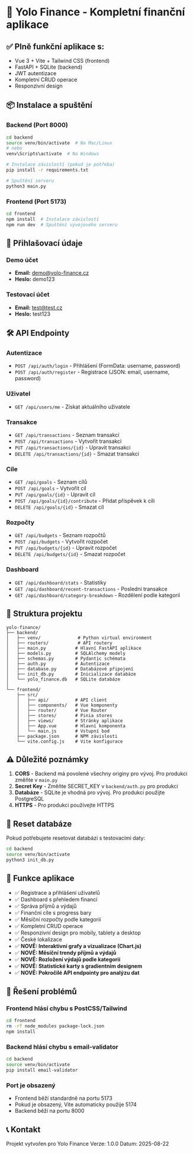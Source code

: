 # 🚀 Yolo Finance - Kompletní finanční aplikace

## ✅ Plně funkční aplikace s:
- Vue 3 + Vite + Tailwind CSS (frontend)
- FastAPI + SQLite (backend)
- JWT autentizace
- Kompletní CRUD operace
- Responzivní design

## 📦 Instalace a spuštění

### Backend (Port 8000)
```bash
cd backend
source venv/bin/activate  # Na Mac/Linux
# nebo
venv\Scripts\activate  # Na Windows

# Instalace závislostí (pokud je potřeba)
pip install -r requirements.txt

# Spuštění serveru
python3 main.py
```

### Frontend (Port 5173)
```bash
cd frontend
npm install  # Instalace závislostí
npm run dev  # Spuštění vývojového serveru
```

## 🔑 Přihlašovací údaje

### Demo účet
- **Email:** demo@yolo-finance.cz
- **Heslo:** demo123

### Testovací účet
- **Email:** test@test.cz
- **Heslo:** test123

## 🛠 API Endpointy

### Autentizace
- `POST /api/auth/login` - Přihlášení (FormData: username, password)
- `POST /api/auth/register` - Registrace (JSON: email, username, password)

### Uživatel
- `GET /api/users/me` - Získat aktuálního uživatele

### Transakce
- `GET /api/transactions` - Seznam transakcí
- `POST /api/transactions` - Vytvořit transakci
- `PUT /api/transactions/{id}` - Upravit transakci
- `DELETE /api/transactions/{id}` - Smazat transakci

### Cíle
- `GET /api/goals` - Seznam cílů
- `POST /api/goals` - Vytvořit cíl
- `PUT /api/goals/{id}` - Upravit cíl
- `POST /api/goals/{id}/contribute` - Přidat příspěvek k cíli
- `DELETE /api/goals/{id}` - Smazat cíl

### Rozpočty
- `GET /api/budgets` - Seznam rozpočtů
- `POST /api/budgets` - Vytvořit rozpočet
- `PUT /api/budgets/{id}` - Upravit rozpočet
- `DELETE /api/budgets/{id}` - Smazat rozpočet

### Dashboard
- `GET /api/dashboard/stats` - Statistiky
- `GET /api/dashboard/recent-transactions` - Poslední transakce
- `GET /api/dashboard/category-breakdown` - Rozdělení podle kategorií

## 📁 Struktura projektu

```
yolo-finance/
├── backend/
│   ├── venv/              # Python virtual environment
│   ├── routers/           # API routery
│   ├── main.py           # Hlavní FastAPI aplikace
│   ├── models.py         # SQLAlchemy modely
│   ├── schemas.py        # Pydantic schémata
│   ├── auth.py           # Autentizace
│   ├── database.py       # Databázové připojení
│   ├── init_db.py        # Inicializace databáze
│   └── yolo_finance.db   # SQLite databáze
│
└── frontend/
    ├── src/
    │   ├── api/          # API client
    │   ├── components/   # Vue komponenty
    │   ├── router/       # Vue Router
    │   ├── stores/       # Pinia stores
    │   ├── views/        # Stránky aplikace
    │   ├── App.vue       # Hlavní komponenta
    │   └── main.js       # Vstupní bod
    ├── package.json      # NPM závislosti
    └── vite.config.js    # Vite konfigurace
```

## ⚠️ Důležité poznámky

1. **CORS** - Backend má povolené všechny originy pro vývoj. Pro produkci změňte v `main.py`
2. **Secret Key** - Změňte SECRET_KEY v `backend/auth.py` pro produkci
3. **Databáze** - SQLite je vhodná pro vývoj. Pro produkci použijte PostgreSQL
4. **HTTPS** - Pro produkci používejte HTTPS

## 🔄 Reset databáze

Pokud potřebujete resetovat databázi s testovacími daty:
```bash
cd backend
source venv/bin/activate
python3 init_db.py
```

## 🎯 Funkce aplikace

- ✅ Registrace a přihlášení uživatelů
- ✅ Dashboard s přehledem financí
- ✅ Správa příjmů a výdajů  
- ✅ Finanční cíle s progress bary
- ✅ Měsíční rozpočty podle kategorií
- ✅ Kompletní CRUD operace
- ✅ Responzivní design pro mobily, tablety a desktop
- ✅ České lokalizace
- ✅ **NOVĚ: Interaktivní grafy a vizualizace (Chart.js)**
- ✅ **NOVĚ: Měsíční trendy příjmů a výdajů**
- ✅ **NOVĚ: Rozložení výdajů podle kategorií**
- ✅ **NOVĚ: Statistické karty s gradientním designem**
- ✅ **NOVĚ: Pokročilé API endpointy pro analýzu dat**

## 🚨 Řešení problémů

### Frontend hlásí chybu s PostCSS/Tailwind
```bash
cd frontend
rm -rf node_modules package-lock.json
npm install
```

### Backend hlásí chybu s email-validator
```bash
cd backend
source venv/bin/activate
pip install email-validator
```

### Port je obsazený
- Frontend běží standardně na portu 5173
- Pokud je obsazený, Vite automaticky použije 5174
- Backend běží na portu 8000

## 📞 Kontakt

Projekt vytvořen pro Yolo Finance
Verze: 1.0.0
Datum: 2025-08-22